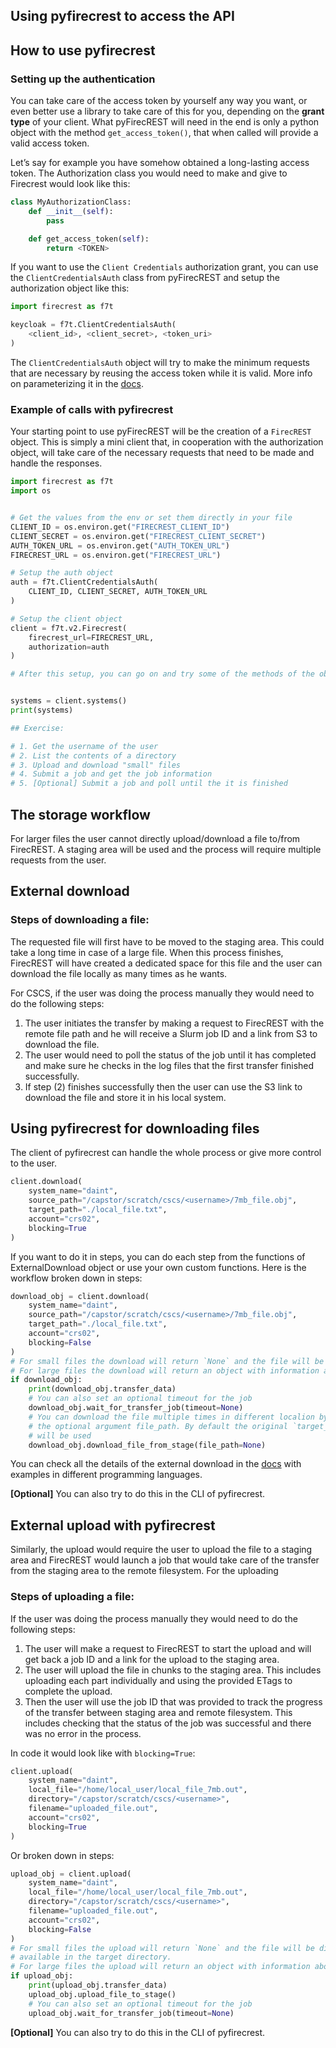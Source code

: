 ## Using pyfirecrest to access the API

## How to use pyfirecrest

### Setting up the authentication

You can take care of the access token by yourself any way you want, or even better use a library to take care of this for you, depending on the **grant type** of your client. What pyFirecREST will need in the end is only a python object with the method `get_access_token()`, that when called will provide a valid access token.

Let’s say for example you have somehow obtained a long-lasting access token. The Authorization class you would need to make and give to Firecrest would look like this:

```python
class MyAuthorizationClass:
    def __init__(self):
        pass

    def get_access_token(self):
        return <TOKEN>
```

If you want to use the `Client Credentials` authorization grant, you can use the `ClientCredentialsAuth` class from pyFirecREST and setup the authorization object like this:

```python
import firecrest as f7t

keycloak = f7t.ClientCredentialsAuth(
    <client_id>, <client_secret>, <token_uri>
)
```

The `ClientCredentialsAuth` object will try to make the minimum requests that are necessary by reusing the access token while it is valid. More info on parameterizing it in the [docs](https://pyfirecrest.readthedocs.io/en/stable/authorization.html).


### Example of calls with pyfirecrest

Your starting point to use pyFirecREST will be the creation of a `FirecREST` object. This is simply a mini client that, in cooperation with the authorization object, will take care of the necessary requests that need to be made and handle the responses.

```python
import firecrest as f7t
import os


# Get the values from the env or set them directly in your file
CLIENT_ID = os.environ.get("FIRECREST_CLIENT_ID")
CLIENT_SECRET = os.environ.get("FIRECREST_CLIENT_SECRET")
AUTH_TOKEN_URL = os.environ.get("AUTH_TOKEN_URL")
FIRECREST_URL = os.environ.get("FIRECREST_URL")

# Setup the auth object
auth = f7t.ClientCredentialsAuth(
    CLIENT_ID, CLIENT_SECRET, AUTH_TOKEN_URL
)

# Setup the client object
client = f7t.v2.Firecrest(
    firecrest_url=FIRECREST_URL,
    authorization=auth
)

# After this setup, you can go on and try some of the methods of the object


systems = client.systems()
print(systems)

## Exercise:

# 1. Get the username of the user
# 2. List the contents of a directory
# 3. Upload and download "small" files
# 4. Submit a job and get the job information
# 5. [Optional] Submit a job and poll until the it is finished
```


## The storage workflow

For larger files the user cannot directly upload/download a file to/from FirecREST.
A staging area will be used and the process will require multiple requests from the user.

## External download

### Steps of downloading a file:

The requested file will first have to be moved to the staging area.
This could take a long time in case of a large file.
When this process finishes, FirecREST will have created a dedicated space for this file and the user can download the file locally as many times as he wants.

For CSCS, if the user was doing the process manually they would need to do the following steps:

1. The user initiates the transfer by making a request to FirecREST with the remote file path and he will receive a Slurm job ID and a link from S3 to download the file.
2. The user would need to poll the status of the job until it has completed and make sure he checks in the log files that the first transfer finished successfully.
3. If step (2) finishes successfully then the user can use the S3 link to download the file and store it in his local system.

## Using pyfirecrest for downloading files

The client of pyfirecrest can handle the whole process or give more control to the user.

```python
client.download(
    system_name="daint",
    source_path="/capstor/scratch/cscs/<username>/7mb_file.obj",
    target_path="./local_file.txt",
    account="crs02",
    blocking=True
)
```

If you want to do it in steps, you can do each step from the functions of ExternalDownload object or use your own custom functions. Here is the workflow broken down in steps:

```python
download_obj = client.download(
    system_name="daint",
    source_path="/capstor/scratch/cscs/<username>/7mb_file.obj",
    target_path="./local_file.txt",
    account="crs02",
    blocking=False
)
# For small files the download will return `None` and the file will be available in the target directory
# For large files the download will return an object with information about the job
if download_obj:
    print(download_obj.transfer_data)
    # You can also set an optional timeout for the job
    download_obj.wait_for_transfer_job(timeout=None)
    # You can download the file multiple times in different localion by setting
    # the optional argument file_path. By default the original `target_path`
    # will be used
    download_obj.download_file_from_stage(file_path=None)
```

You can check all the details of the external download in the [docs](https://eth-cscs.github.io/firecrest-v2/user_guide/#downloading-large-files) with examples in different programming languages.

**[Optional]** You can also try to do this in the CLI of pyfirecrest.

## External upload with pyfirecrest

Similarly, the upload would require the user to upload the file to a staging area and FirecREST would launch a job that would take care of the transfer from the staging area to the remote filesystem.
For the uploading

### Steps of uploading a file:

If the user was doing the process manually they would need to do the following steps:

1. The user will make a request to FirecREST to start the upload and will get back a job ID and a link for the upload to the staging area.
2. The user will upload the file in chunks to the staging area.
This includes uploading each part individually and using the provided ETags to complete the upload.
3. Then the user will use the job ID that was provided to track the progress of the transfer between staging area and remote filesystem.
This includes checking that the status of the job was successful and there was no error in the process.

In code it would look like with `blocking=True`:

```python
client.upload(
    system_name="daint",
    local_file="/home/local_user/local_file_7mb.out",
    directory="/capstor/scratch/cscs/<username>",
    filename="uploaded_file.out",
    account="crs02",
    blocking=True
)
```

Or broken down in steps:

```python
upload_obj = client.upload(
    system_name="daint",
    local_file="/home/local_user/local_file_7mb.out",
    directory="/capstor/scratch/cscs/<username>",
    filename="uploaded_file.out",
    account="crs02",
    blocking=False
)
# For small files the upload will return `None` and the file will be directly
# available in the target directory.
# For large files the upload will return an object with information about the job.
if upload_obj:
    print(upload_obj.transfer_data)
    upload_obj.upload_file_to_stage()
    # You can also set an optional timeout for the job
    upload_obj.wait_for_transfer_job(timeout=None)
```

**[Optional]** You can also try to do this in the CLI of pyfirecrest.
